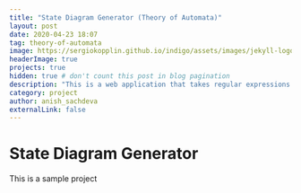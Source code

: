 ```yaml
---
title: "State Diagram Generator (Theory of Automata)"
layout: post
date: 2020-04-23 18:07
tag: theory-of-automata
image: https://sergiokopplin.github.io/indigo/assets/images/jekyll-logo-light-solid.png
headerImage: true
projects: true
hidden: true # don't count this post in blog pagination
description: "This is a web application that takes regular expressions as Inputs and creates corresponding Finite Automata - both Deterministic (DFA) and Non-Deterministic (NFA) as an output. Correspondingly also outputs the transition state diagram for the Deterministic Finite State Machine (DFA)."
category: project
author: anish_sachdeva
externalLink: false
---
```


<h1>State Diagram Generator</h1>

<p>This is a sample project</p>
